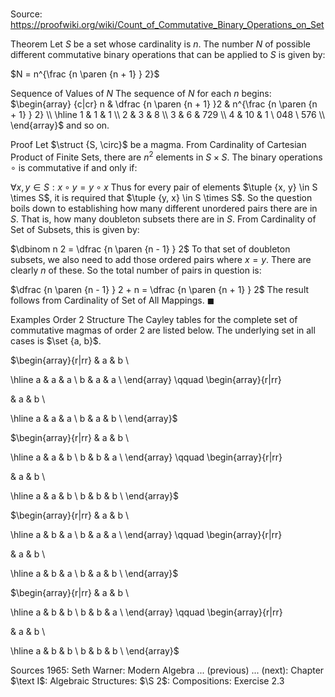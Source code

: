 # 

Source: https://proofwiki.org/wiki/Count_of_Commutative_Binary_Operations_on_Set



Theorem
Let $S$ be a set whose cardinality is $n$.
The number $N$ of possible different commutative binary operations that can be applied to $S$ is given by:

$N = n^{\frac {n \paren {n + 1} } 2}$


Sequence of Values of $N$
The sequence of $N$ for each $n$ begins:
$\begin{array} {c|cr}
n & \dfrac {n \paren {n + 1} }2 & n^{\frac {n \paren {n + 1} } 2} \\
\hline
1 & 1 & 1 \\
2 & 3 & 8 \\
3 & 6 & 729 \\
4 & 10 & 1 \ 048 \ 576 \\
\end{array}$
and so on.


Proof
Let $\struct {S, \circ}$ be a magma.
From Cardinality of Cartesian Product of Finite Sets, there are $n^2$ elements in $S \times S$.
The binary operations $\circ$ is commutative if and only if:

$\forall x, y \in S: x \circ y = y \circ x$
Thus for every pair of elements $\tuple {x, y} \in S \times S$, it is required that $\tuple {y, x} \in S \times S$.
So the question boils down to establishing how many different unordered pairs there are in $S$.
That is, how many doubleton subsets there are in $S$.
From Cardinality of Set of Subsets, this is given by:

$\dbinom n 2 = \dfrac {n \paren {n - 1} } 2$
To that set of doubleton subsets, we also need to add those ordered pairs where $x = y$.
There are clearly $n$ of these.
So the total number of pairs in question is:

$\dfrac {n \paren {n - 1} } 2 + n = \dfrac {n \paren {n + 1} } 2$
The result follows from Cardinality of Set of All Mappings.
$\blacksquare$


Examples
Order $2$ Structure
The Cayley tables for the complete set of commutative magmas of order $2$ are listed below.
The underlying set in all cases is $\set {a, b}$.

$\begin{array}{r|rr}
 & a & b \\

\hline
a & a & a \\
b & a & a \\
\end{array}
\qquad
\begin{array}{r|rr}

 & a & b \\

\hline
a & a & a \\
b & a & b \\
\end{array}$

$\begin{array}{r|rr}
 & a & b \\

\hline
a & a & b \\
b & b & a \\
\end{array}
\qquad
\begin{array}{r|rr}

 & a & b \\

\hline
a & a & b \\
b & b & b \\
\end{array}$

$\begin{array}{r|rr}
 & a & b \\

\hline
a & b & a \\
b & a & a \\
\end{array}
\qquad
\begin{array}{r|rr}

 & a & b \\

\hline
a & b & a \\
b & a & b \\
\end{array}$

$\begin{array}{r|rr}
 & a & b \\

\hline
a & b & b \\
b & b & a \\
\end{array}
\qquad \begin{array}{r|rr}

 & a & b \\

\hline
a & b & b \\
b & b & b \\
\end{array}$


Sources
1965: Seth Warner: Modern Algebra ... (previous) ... (next): Chapter $\text I$: Algebraic Structures: $\S 2$: Compositions: Exercise $2.3$




